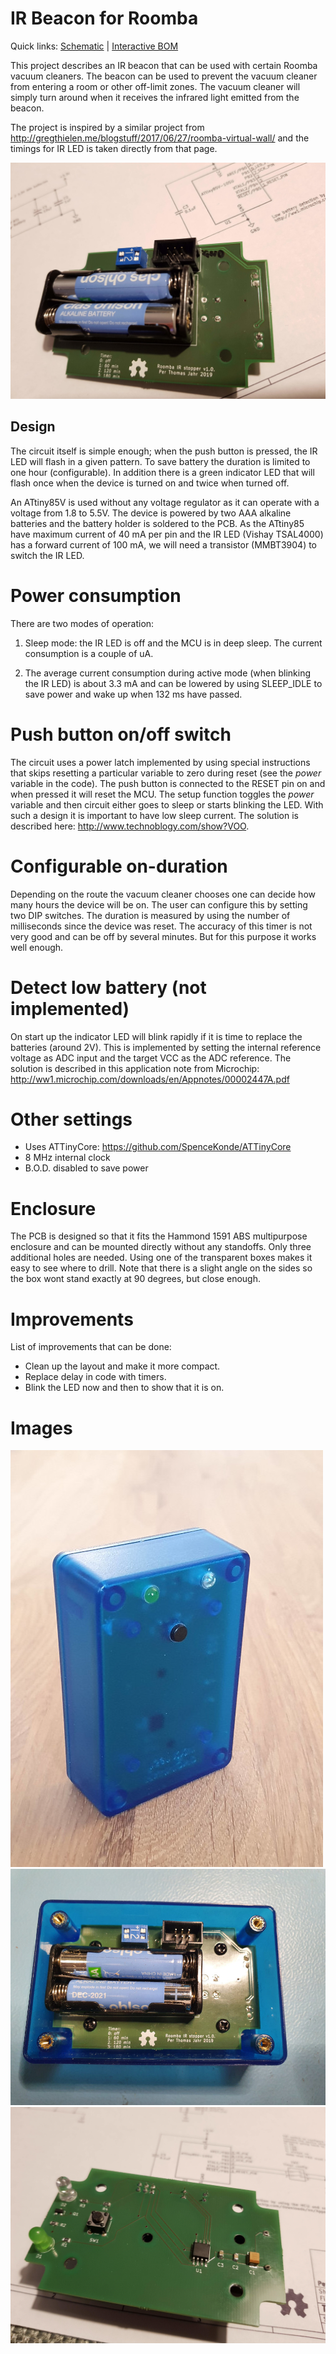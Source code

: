 # IR Beacon for Roomba

Quick links: [Schematic](https://perja12.github.io/roomba_beacon/kicad/ir_beacon/ir_beacon.pdf) | [Interactive BOM](https://perja12.github.io/roomba_beacon/kicad/ir_beacon/bom/ibom.html)

This project describes an IR beacon that can be used with certain Roomba vacuum cleaners. The beacon can be used to prevent the vacuum cleaner from entering a room or other off-limit zones. The vacuum cleaner will simply turn around when it receives the infrared light emitted from the beacon.

The project is inspired by a similar project from http://gregthielen.me/blogstuff/2017/06/27/roomba-virtual-wall/ and the timings for IR LED is taken directly from that page.

![PCB side 2](images/pcb_2.jpg)

## Design

The circuit itself is simple enough; when the push button is pressed, the IR LED will flash in a given pattern. To save battery the duration is limited to one hour (configurable). In addition there is a green indicator LED that will flash once when the device is turned on and twice when turned off.

An ATtiny85V is used without any voltage regulator as it can operate with a voltage from 1.8 to 5.5V. The device is powered by two AAA alkaline batteries and the battery holder is soldered to the PCB. As the ATtiny85 have maximum current of 40 mA per pin and the IR LED (Vishay TSAL4000) has a forward current of 100 mA, we will need a transistor (MMBT3904) to switch the IR LED.

# Power consumption

There are two modes of operation:

1) Sleep mode: the IR LED is off and the MCU is in deep sleep. The current consumption is a couple of uA.

2) The average current consumption during active mode (when blinking the IR LED) is about 3.3 mA and can be lowered by using SLEEP_IDLE to save power and wake up when 132 ms have passed.

# Push button on/off switch

The circuit uses a power latch implemented by using special instructions that skips resetting a particular variable to zero during reset (see the _power_ variable in the code).  The push button is connected to the RESET pin on and when pressed it will reset the MCU. The setup function toggles the _power_ variable and then circuit either goes to sleep or starts blinking the LED. With such a design it is important to have low sleep current. The solution is described here: http://www.technoblogy.com/show?VOO.

# Configurable on-duration

Depending on the route the vacuum cleaner chooses one can decide how many hours the device will be on. The user can configure this by setting two DIP switches. The duration is measured by using the number of milliseconds since the device was reset. The accuracy of this timer is not very good and can be off by several minutes. But for this purpose it works well enough.

# Detect low battery (not implemented)

On start up the indicator LED will blink rapidly if it is time to replace the batteries (around 2V). This is implemented by setting the internal reference voltage as ADC input and the target VCC as the ADC reference. The solution is described in this application note from Microchip: http://ww1.microchip.com/downloads/en/Appnotes/00002447A.pdf

# Other settings

* Uses ATTinyCore: https://github.com/SpenceKonde/ATTinyCore
* 8 MHz internal clock
* B.O.D. disabled to save power

# Enclosure

The PCB is designed so that it fits the Hammond 1591 ABS multipurpose enclosure and can be mounted directly without any standoffs. Only three additional holes are needed. Using one of the transparent boxes makes it easy to see where to drill. Note that there is a slight angle on the sides so the box wont stand exactly at 90 degrees, but close enough.

# Improvements

List of improvements that can be done:

* Clean up the layout and make it more compact.
* Replace delay in code with timers.
* Blink the LED now and then to show that it is on.


# Images

![Front](images/front.jpg)
![Inside enclousre](images/inside.jpg)
![PCB side 1](images/pcb_1.jpg)









